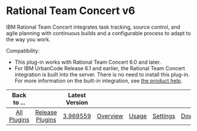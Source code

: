 
Rational Team Concert v6
========================


IBM Rational Team Concert integrates task tracking, source control, and agile planning with continuous builds and a 
configurable process to adapt to the way you work.


Compatibility:


* This plug-in works with Rational Team Concert 
6.0 and later.
* For IBM UrbanCode Release 6.1 and earlier, the Rational Team Concert integration is built into the 
server. There is no need to install this plug-in. For more information on the built-in integration, see [the product 
help](http://www.ibm.com/support/knowledgecenter/SS4GCC_6.1.2/com.ibm.urelease.doc/topics/rtcintegrat_cpt.html).




|Back to ...||Latest Version|||||
| :---: | :---: | :---: | :---: | :---: | :---: | :---: |
|[All Plugins](../../index.md)|[Release Plugins](../README.md)|[3.969559](https://raw.githubusercontent.com/UrbanCode/IBM-UCR-PLUGINS/main/files/RTC/ucr-plugin-rtc-3.969559.zip)|[Overview](overview.md)|[Usage](usage.md)|[Settings](settings.md)|[Downloads](downloads.md)|
